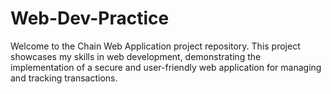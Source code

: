 # Web-Dev-Practice
Welcome to the Chain Web Application project repository. This project showcases my skills in web development, demonstrating the implementation of a secure and user-friendly web application for managing and tracking transactions.
